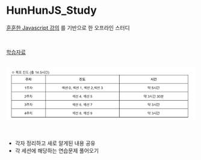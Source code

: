 # HunHunJS_Study


[훈훈한 Javascript 강의](https://www.inflearn.com/course/%ED%9B%88%ED%9B%88%ED%95%9C-%EC%9E%90%EB%B0%94%EC%8A%A4%ED%81%AC%EB%A6%BD%ED%8A%B8-%EC%BD%94%EB%93%9C%EC%BA%A0%ED%94%84/dashboard)
를 기반으로 한 오프라인 스터디

<br>

[학습자료](https://dingco.notion.site/dingco/Javascript-030e34c8d4b54f7a860f3691b75e315a)

<br>

<img src="./진도표.png">

<br>
<br>
<br>


- 각자 정리하고 새로 알게된 내용 공유
- 각 세션에 해당하는 연습문제 풀어오기